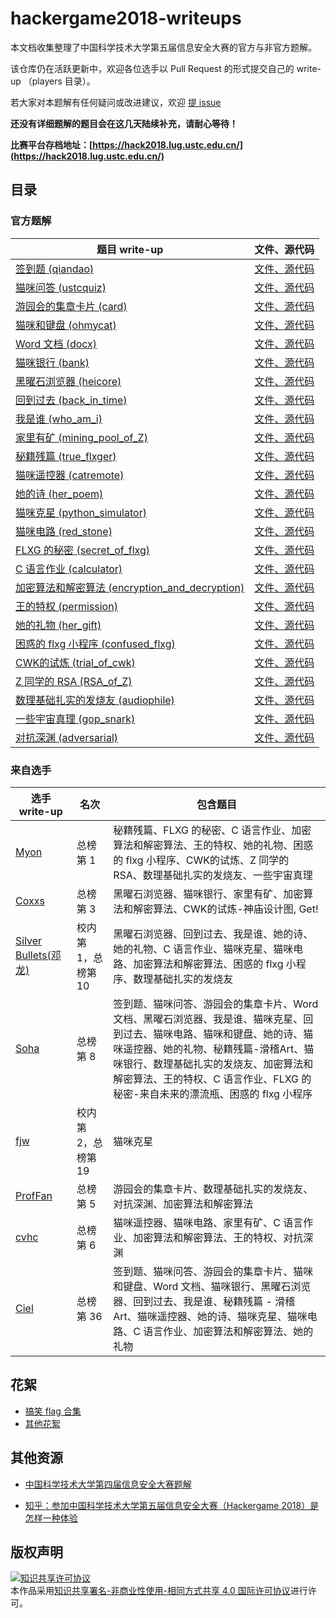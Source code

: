 # hackergame2018-writeups

本文档收集整理了中国科学技术大学第五届信息安全大赛的官方与非官方题解。

该仓库仍在活跃更新中，欢迎各位选手以 Pull Request 的形式提交自己的 write-up （players 目录）。

若大家对本题解有任何疑问或改进建议，欢迎 [提 issue](https://github.com/ustclug/hackergame2018-writeups/issues/new)

**还没有详细题解的题目会在这几天陆续补充，请耐心等待！**

**比赛平台存档地址：[https://hack2018.lug.ustc.edu.cn/](https://hack2018.lug.ustc.edu.cn/)**

## 目录

### 官方题解

| 题目 write-up | 文件、源代码 |
| --- | --- |
| [签到题 (qiandao)](official/qiandao/README.md) | [文件、源代码](official/qiandao/src) |
| [猫咪问答 (ustcquiz)](official/ustcquiz/README.md) | [文件、源代码](official/ustcquiz/src) |
| [游园会的集章卡片 (card)](official/card/README.md) | [文件、源代码](official/card/src) |
| [猫咪和键盘 (ohmycat)](official/ohmycat/README.md) | [文件、源代码](official/ohmycat/src) |
| [Word 文档 (docx)](official/docx/README.md) | [文件、源代码](official/docx/src) |
| [猫咪银行 (bank)](official/bank/README.md) | [文件、源代码](official/bank/src) |
| [黑曜石浏览器 (heicore)](official/heicore/README.md) | [文件、源代码](official/heicore/src) |
| [回到过去 (back_in_time)](official/back_in_time/README.md) | [文件、源代码](official/back_in_time/src) |
| [我是谁 (who_am_i)](official/who_am_i/README.md) | [文件、源代码](official/who_am_i/src) |
| [家里有矿 (mining_pool_of_Z)](official/mining_pool_of_Z/README.md) | [文件、源代码](official/mining_pool_of_Z/src) |
| [秘籍残篇 (true_flxger)](official/true_flxger/README.md) | [文件、源代码](official/true_flxger/src) |
| [猫咪遥控器 (catremote)](official/catremote/README.md) | [文件、源代码](official/catremote/src) |
| [她的诗 (her_poem)](official/her_poem/README.md) | [文件、源代码](official/her_poem/src) |
| [猫咪克星 (python_simulator)](official/python_simulator/README.md) | [文件、源代码](official/python_simulator/src) |
| [猫咪电路 (red_stone)](official/red_stone/README.md) | [文件、源代码](official/red_stone/src) |
| [FLXG 的秘密 (secret_of_flxg)](official/secret_of_flxg/README.md) | [文件、源代码](official/secret_of_flxg/src) |
| [C 语言作业 (calculator)](official/calculator/README.md) | [文件、源代码](official/calculator/src) |
| [加密算法和解密算法 (encryption_and_decryption)](official/encryption_and_decryption/README.md) | [文件、源代码](official/encryption_and_decryption/src) |
| [王的特权 (permission)](official/permission/README.md) | [文件、源代码](official/permission/src) |
| [她的礼物 (her_gift)](official/her_gift/README.md) | [文件、源代码](official/her_gift/src) |
| [困惑的 flxg 小程序 (confused_flxg)](official/confused_flxg/README.md) | [文件、源代码](official/confused_flxg/src) |
| [CWK的试炼 (trial_of_cwk)](official/trial_of_cwk/README.md) | [文件、源代码](official/trial_of_cwk/src) |
| [Z 同学的 RSA (RSA_of_Z)](official/RSA_of_Z/README.md) | [文件、源代码](official/RSA_of_Z/src) |
| [数理基础扎实的发烧友 (audiophile)](official/audiophile/README.md) | [文件、源代码](official/audiophile/src) |
| [一些宇宙真理 (gop_snark)](official/gop_snark/README.md) | [文件、源代码](official/gop_snark/src) |
| [对抗深渊 (adversarial)](official/adversarial/README.md) | [文件、源代码](official/adversarial/src) |

### 来自选手

| 选手 write-up | 名次 | 包含题目 |
| --- | --- | --- |
| [Myon](players/myon/README.md) | 总榜第 1 | 秘籍残篇、FLXG 的秘密、C 语言作业、加密算法和解密算法、王的特权、她的礼物、困惑的 flxg 小程序、CWK的试炼、Z 同学的 RSA、数理基础扎实的发烧友、一些宇宙真理 |
| [Coxxs](players/coxxs/README.md) | 总榜第 3 | 黑曜石浏览器、猫咪银行、家里有矿、加密算法和解密算法、CWK的试炼-神庙设计图, Get! |
| [Silver Bullets(邓龙)](players/dl/README.md) | 校内第 1，总榜第 10 | 黑曜石浏览器、回到过去、我是谁、她的诗、她的礼物、C 语言作业、猫咪克星、猫咪电路、加密算法和解密算法、困惑的 flxg 小程序、数理基础扎实的发烧友 |
| [Soha](players/soha/README.md) | 总榜第 8 | 签到题、猫咪问答、游园会的集章卡片、Word 文档、黑曜石浏览器、我是谁、猫咪克星、回到过去、猫咪电路、猫咪和键盘、她的诗、猫咪遥控器、她的礼物、秘籍残篇-滑稽Art、猫咪银行、数理基础扎实的发烧友、加密算法和解密算法、王的特权、C 语言作业、FLXG 的秘密-来自未来的漂流瓶、困惑的 flxg 小程序 |
| [fjw](players/fjw/README.md) | 校内第 2，总榜第 19 | 猫咪克星 |
| [ProfFan](players/ProfFan/README.md) | 总榜第 5 | 游园会的集章卡片、数理基础扎实的发烧友、对抗深渊、加密算法和解密算法 |
| [cvhc](players/cvhc/README.md) | 总榜第 6 | 猫咪遥控器、猫咪电路、家里有矿、C 语言作业、加密算法和解密算法、王的特权、对抗深渊 |
| [Ciel](players/Ciel/README.md) | 总榜第 36 | 签到题、猫咪问答、游园会的集章卡片、猫咪和键盘、Word 文档、猫咪银行、黑曜石浏览器、回到过去、我是谁、秘籍残篇 - 滑稽 Art、猫咪遥控器、她的诗、猫咪克星、猫咪电路、C 语言作业、加密算法和解密算法、她的礼物 |

## 花絮
- [搞笑 flag 合集](misc/funny_flags.md)
- [其他花絮](misc/others.md)

## 其他资源

- [中国科学技术大学第四届信息安全大赛题解](https://volltin.gitbooks.io/hackergame2017-writeup/)

- [知乎：参加中国科学技术大学第五届信息安全大赛（Hackergame 2018）是怎样一种体验](https://www.zhihu.com/question/297850153)

## 版权声明
<a rel="license" href="http://creativecommons.org/licenses/by-nc-sa/4.0/"><img alt="知识共享许可协议" style="border-width:0" src="https://i.creativecommons.org/l/by-nc-sa/4.0/88x31.png" /></a><br />本作品采用<a rel="license" href="http://creativecommons.org/licenses/by-nc-sa/4.0/">知识共享署名-非商业性使用-相同方式共享 4.0 国际许可协议</a>进行许可。
